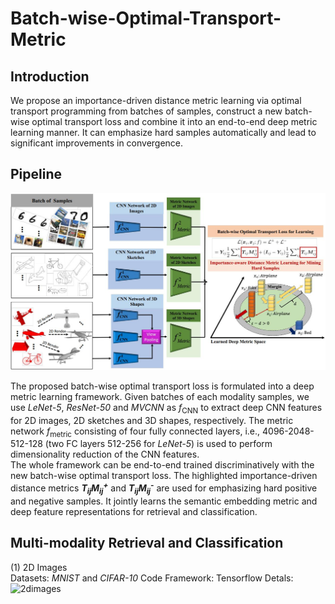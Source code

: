 # Batch-wise-Optimal-Transport-Metric

## Introduction
We propose an importance-driven distance metric learning via optimal transport programming from batches of samples, construct a new batch-wise optimal transport loss and combine it into an end-to-end deep metric learning manner. It can emphasize hard samples automatically and lead to significant improvements in convergence.

## Pipeline

![shrec14](shrec14/imgs/framework.jpg?raw=true)

The proposed batch-wise optimal transport loss is formulated into a deep metric learning framework. Given batches of each modality samples, we use *LeNet-5*, *ResNet-50* and *MVCNN* as *f*<sub>CNN</sub> to extract deep CNN features for 2D images, 2D sketches and 3D shapes, respectively. The metric network *f*<sub>metric</sub> consisting of four fully connected layers, i.e., 4096-2048-512-128 (two FC layers 512-256 for *LeNet-5*) is used to perform dimensionality reduction of the CNN features.  
The whole framework can be end-to-end trained discriminatively with the new batch-wise optimal transport loss. The highlighted importance-driven distance metrics ***T<sub>ij</sub>M<sub>ij</sub><sup>+</sup>*** and ***T<sub>ij</sub>M<sub>ij</sub><sup>-</sup>*** are used for emphasizing hard positive and negative samples. It jointly learns the semantic embedding metric and deep feature representations for retrieval and classification.

## Multi-modality Retrieval and Classification
(1) 2D Images  
Datasets: *MNIST* and *CIFAR-10*
Code Framework: Tensorflow
Detals: ![2dimages](https://github.com/IAAI-CVResearchGroup/Batch-wise-Optimal-Transport-Metric/tree/master/2D-Optimal-Transport-Metric)

